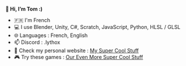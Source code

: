 <b>👋 Hi, I’m Tom :)</b>
- 🇫🇷 I'm French
- 💻 I use Blender, Unity, C#, Scratch, JavaScript, Python, HLSL / GLSL
- 🌐 Languages : French, English
- 📫 Discord : .lythox
- 👀 Check my personal website :  [My Super Cool Stuff](https://lythox-supreme.github.io)
- 🎮 Try these games : [Our Even More Super Cool Stuff](https://bigdreamdevs.github.io)
